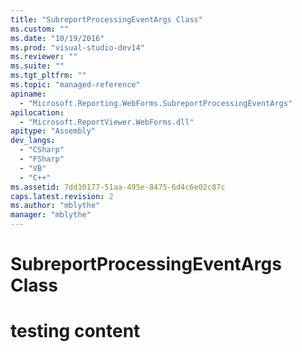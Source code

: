 ```yaml
---
title: "SubreportProcessingEventArgs Class"
ms.custom: ""
ms.date: "10/19/2016"
ms.prod: "visual-studio-dev14"
ms.reviewer: ""
ms.suite: ""
ms.tgt_pltfrm: ""
ms.topic: "managed-reference"
apiname: 
  - "Microsoft.Reporting.WebForms.SubreportProcessingEventArgs"
apilocation: 
  - "Microsoft.ReportViewer.WebForms.dll"
apitype: "Assembly"
dev_langs: 
  - "CSharp"
  - "FSharp"
  - "VB"
  - "C++"
ms.assetid: 7dd10177-51aa-495e-8475-6d4c6e02c87c
caps.latest.revision: 2
ms.author: "mblythe"
manager: "mblythe"
---
```

# SubreportProcessingEventArgs Class
# testing content